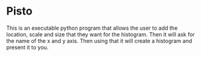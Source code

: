 # Pisto
This is an executable python program that allows the user to add the location, scale and size that they want for the histogram. Then it will ask for the name of the x and y axis. Then using that it will create a histogram and present it to you.
